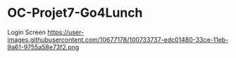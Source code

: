 # OC-Projet7-Go4Lunch

Login Screen
https://user-images.githubusercontent.com/10677178/100733737-edc01480-33ce-11eb-9a61-9755a58e73f2.png
